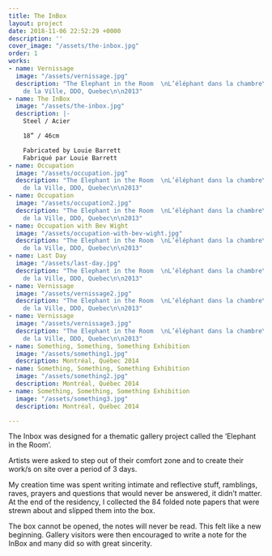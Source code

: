 ```yaml
---
title: The InBox
layout: project
date: 2018-11-06 22:52:29 +0000
description: ''
cover_image: "/assets/the-inbox.jpg"
order: 1
works:
- name: Vernissage
  image: "/assets/vernissage.jpg"
  description: "The Elephant in the Room  \nL’éléphant dans la chambre\n\nGalerie
    de la Ville, DDO, Quebec\n\n2013"
- name: The InBox
  image: "/assets/the-inbox.jpg"
  description: |-
    Steel / Acier

    18” / 46cm

    Fabricated by Louie Barrett  
    Fabriqué par Louie Barrett
- name: Occupation
  image: "/assets/occupation.jpg"
  description: "The Elephant in the Room  \nL’éléphant dans la chambre\n\nGalerie
    de la Ville, DDO, Quebec\n\n2013"
- name: Occupation
  image: "/assets/occupation2.jpg"
  description: "The Elephant in the Room  \nL’éléphant dans la chambre\n\nGalerie
    de la Ville, DDO, Quebec\n\n2013"
- name: Occupation with Bev Wight
  image: "/assets/occupation-with-bev-wight.jpg"
  description: "The Elephant in the Room  \nL’éléphant dans la chambre\n\nGalerie
    de la Ville, DDO, Quebec\n\n2013"
- name: Last Day
  image: "/assets/last-day.jpg"
  description: "The Elephant in the Room  \nL’éléphant dans la chambre\n\nGalerie
    de la Ville, DDO, Quebec\n\n2013"
- name: Vernissage
  image: "/assets/vernissage2.jpg"
  description: "The Elephant in the Room  \nL’éléphant dans la chambre\n\nGalerie
    de la Ville, DDO, Quebec\n\n2013"
- name: Vernissage
  image: "/assets/vernissage3.jpg"
  description: "The Elephant in the Room  \nL’éléphant dans la chambre\n\nGalerie
    de la Ville, DDO, Quebec\n\n2013"
- name: Something, Something, Something Exhibition
  image: "/assets/something1.jpg"
  description: Montréal, Québec 2014
- name: Something, Something, Something Exhibition
  image: "/assets/something2.jpg"
  description: Montréal, Québec 2014
- name: Something, Something, Something Exhibition
  image: "/assets/something3.jpg"
  description: Montréal, Québec 2014

---
```


The Inbox was designed for a thematic gallery project called the ‘Elephant in the Room’.

Artists were asked to step out of their comfort zone and to create their work/s on site over a period of 3 days.

My creation time was spent writing intimate and reflective stuff, ramblings, raves, prayers and questions that would never be answered, it didn’t matter. At the end of the residency, I collected the 84 folded note papers that were strewn about and slipped them into the box.

The box cannot be opened, the notes will never be read. This felt like a new beginning. Gallery visitors were then encouraged to write a note for the InBox and many did so with great sincerity.

